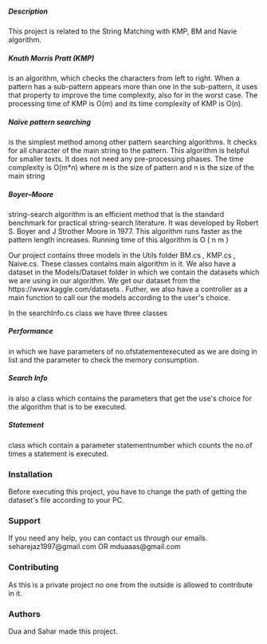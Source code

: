 ﻿<!DOCTYPE html>
<html>
<head>
    <meta charset="utf-8" />
    <title>String Matching Project</title>
</head>
<body>
<h5>Description</h5>
<p>This project is related to the String Matching with KMP, BM and Navie algorithm.</p>
<p><h5> Knuth Morris Pratt (KMP)</h5> is an algorithm, which checks the characters from left to right.
When a pattern has a sub-pattern appears more than one in the sub-pattern, 
it uses that property to improve the
time complexity, also for in the worst case. The processing time of KMP is O(m) and 
its time complexity of KMP is O(n).</p>
<p> <h5>Naïve pattern searching</h5>is the simplest method among other pattern searching algorithms. 
It checks for all character of the main string to the pattern.
This algorithm is helpful for smaller texts. It does not need any pre-processing phases.
The time complexity is O(m*n) where m is the size of pattern and n is the size 
of the main string</p>
<p><h5>
Boyer–Moore 
</h5>
 string-search algorithm is an efficient method 
 that is the standard benchmark for practical string-search literature. 
 It was developed by Robert S. Boyer and J Strother Moore in 1977.
 This algorithm runs faster as the pattern length increases.
 Running time of this algorithm is O ( n m )
</p>
<p>Our project contains three models in the Utils folder BM.cs , KMP.cs , Naive.cs. 
These classes contains main algorithm in it. 
We also have a dataset in the Models/Dataset folder in which we contain the datasets 
which we are using in our algorithm. We get our dataset from the https://www.kaggle.com/datasets 
. Futher, we also have a controller as a main function to call our the models according 
to the user's choice. </p>
<p> In the searchInfo.cs class we have three classes <h5>Performance</h5> in which we 
have parameters of no.ofstatementexecuted as we are doing in list and the parameter to check the memory consumption.
<h5>Search Info</h5> is also a class which contains the parameters that get the use's choice for the algorithm that is to be executed.
<h5>Statement</h5> class which contain a parameter statementnumber which counts the no.of times a statement is executed.

</p>
<h3>Installation</h3>
<p>Before executing this project, you have to change the path of getting the dataset's file according to your PC.</p>
<h3>Support</h3>
<p>If you need any help, you can contact us through our emails.
seharejaz1997@gmail.com OR 
mduaaas@gmail.com
</p>
<h3>Contributing</h3>
<p>As this is a private project no one from the outside is allowed to contribute in it.</p>
<h3>Authors</h3>
<p>Dua and Sahar made this project.</p>
</body>
</html>